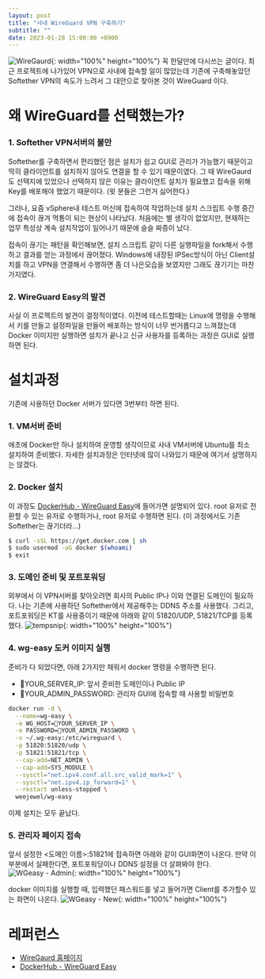 ```yaml
---
layout: post
title: "사내 WireGuard VPN 구축하기"
subtitle: ""
date: 2023-01-28 15:00:00 +0900
---
```

![WireGaurd](https://user-images.githubusercontent.com/100823210/215249301-1d4beb30-16ea-448d-814c-b66a6296f030.png){: width="100%" height="100%"}
꼭 한달만에 다시쓰는 글이다. 최근 프로젝트에 나가있어 VPN으로 사내에 접속할 일이 많았는데 기존에 구축해놓았던 Softether VPN의 속도가 느려서 그 대안으로 찾아본 것이 WireGuard 이다.


# 왜 WireGuard를 선택했는가?
### 1. Softether VPN서버의 불만
Softether를 구축하면서 편리했던 점은 설치가 쉽고 GUI로 관리가 가능했기 때문이고 딱히 클라이언트를 설치하지 않아도 연결을 할 수 있기 때문이였다. 그 때 WireGaurd도 선택지에 있었으나 선택하지 않은 이유는 클라이언트 설치가 필요했고 접속을 위해 Key를 배포해야 했었기 때문이다. (윗 분들은 그런거 싫어한다.)

그러나, 요즘 vSphere내 테스트 머신에 접속하여 작업하는데 설치 스크립트 수행 중간에 접속이 끊겨 먹통이 되는 현상이 나타났다. 처음에는 별 생각이 없었지만, 현재하는 업무 특성상 계속 설치작업이 일어나기 때문에 슬슬 짜증이 났다.

접속이 끊기는 패턴을 확인해보면, 설치 스크립트 같이 다른 실행파일을 fork해서 수행하고 결과를 얻는 과정에서 끊어졌다. Windows에 내장된 IPSec방식이 아닌 Client설치를 하고 VPN을 연결해서 수행하면 좀 더 나은모습을 보였지만 그래도 끊기기는 마찬가지였다.

### 2. WireGuard Easy의 발견
사실 이 프로젝트의 발견이 결정적이였다. 이전에 테스트할때는 Linux에 명령을 수행해서 키를 만들고 설정파일을 만들어 배포하는 방식이 너무 번거롭다고 느껴졌는데 Docker 이미지만 실행하면 설치가 끝나고 신규 사용자를 등록하는 과정은 GUI로 실행하면 된다.

# 설치과정
기존에 사용하던 Docker 서버가 있다면 3번부터 하면 된다.

### 1. VM서버 준비
애초에 Docker만 하나 설치하여 운영할 생각이므로 사내 VM서버에 Ubuntu를 최소 설치하여 준비했다. 자세한 설치과정은 인터넷에 많이 나와있기 때문에 여기서 설명하지는 않겠다.

### 2. Docker 설치
이 과정도 [DockerHub - WireGuard Easy](https://hub.docker.com/r/weejewel/wg-easy)에 들어가면 설명되어 있다. root 유저로 전환할 수 있는 유저로 수행하거나, root 유저로 수행하면 된다. (이 과정에서도 기존 Softether는 끊기더라...)
```bash
$ curl -sSL https://get.docker.com | sh
$ sudo usermod -aG docker $(whoami)
$ exit
```


### 3. 도메인 준비 및 포트포워딩 
외부에서 이 VPN서버를 찾아오려면 회사의 Public IP나 이와 연결된 도메인이 필요하다. 나는 기존에 사용하던 Softether에서 제공해주는 DDNS 주소를 사용했다. 그리고, 포트포워딩은 KT를 사용중이기 때문에 아래와 같이 51820/UDP, 51821/TCP를 등록했다.
![tempsnip](https://user-images.githubusercontent.com/100823210/215251233-56de1cca-45ee-4486-9b4c-16c4af41191b.png){: width="100%" height="100%"}

### 4. wg-easy 도커 이미지 실행
준비가 다 되었다면, 아래 2가지만 채워서 docker 명령을 수행하면 된다. 
- 🚨YOUR_SERVER_IP: 앞서 준비한 도메인이나 Public IP
- 🚨YOUR_ADMIN_PASSWORD: 관리자 GUI에 접속할 때 사용할 비밀번호


```bash
docker run -d \
  --name=wg-easy \
  -e WG_HOST=🚨YOUR_SERVER_IP \
  -e PASSWORD=🚨YOUR_ADMIN_PASSWORD \
  -v ~/.wg-easy:/etc/wireguard \
  -p 51820:51820/udp \
  -p 51821:51821/tcp \
  --cap-add=NET_ADMIN \
  --cap-add=SYS_MODULE \
  --sysctl="net.ipv4.conf.all.src_valid_mark=1" \
  --sysctl="net.ipv4.ip_forward=1" \
  --restart unless-stopped \
  weejewel/wg-easy

```
이제 설치는 모두 끝났다.

### 5. 관리자 페이지 접속
앞서 설정한 <도메인 이름>:51821에 접속하면 아래와 같이 GUI화면이 나온다. 만약 이 부분에서 실패한다면, 포트포워딩이나 DDNS 설정을 더 살펴봐야 한다. 
![WGeasy - Admin](https://user-images.githubusercontent.com/100823210/215251734-ea5199c2-5fef-4667-89f9-80786369b21f.png){: width="100%" height="100%"}

docker 이미지를 실행할 때, 입력했던 패스워드를 넣고 들어가면 Client를 추가할수 있는 화면이 나온다. 
![WGeasy - New](https://user-images.githubusercontent.com/100823210/215251840-9425e41c-f57b-4068-a375-f41ec4beb33f.png){: width="100%" height="100%"}







# 레퍼런스
- [WireGaurd 홈페이지](https://www.wireguard.com/)
- [DockerHub - WireGuard Easy](https://hub.docker.com/r/weejewel/wg-easy)
